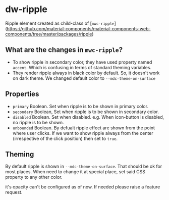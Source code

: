 # dw-ripple

Ripple element created as child-class of [`mwc-ripple`]
(https://github.com/material-components/material-components-web-components/tree/master/packages/ripple)

## What are the changes in `mwc-ripple`?
- To show ripple in secondary color, they have used property named `accent`. Which is confusing in terms of standard 
theming variables.
- They render ripple always in black color by default. So, it doesn't work on dark theme. We changed default color to 
`--mdc-theme-on-surface`


## Properties
- `primary` Boolean. Set when ripple is to be shown in primary color.
- `secondary` Boolean, Set when ripple is to be shown in secondary color.
- `disabled` Boolean. Set when disabled. e.g. When icon-button is disabled, no ripple is to be shown.
- `unbounded` Boolean. By defualt ripple effect are shown from the point where user clicks. If we want to show ripple 
always from the center (irrespective of the click position) then set to `true`.

## Theming
By default ripple is shown in `--mdc-theme-on-surface`. That should be ok for most places. When need to change it at
special place, set said CSS property to any other color.


it's opacity can't be configured as of now. If needed please raise a feature request.